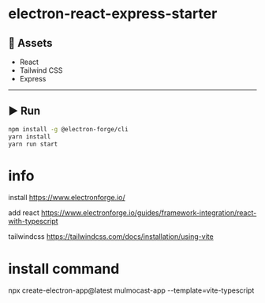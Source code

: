 
# electron-react-express-starter



## 🚀 Assets

- React
- Tailwind CSS
- Express

---

## ▶️ Run

```bash
npm install -g @electron-forge/cli
yarn install
yarn run start
```

# info

install
https://www.electronforge.io/

add react
https://www.electronforge.io/guides/framework-integration/react-with-typescript

tailwindcss
https://tailwindcss.com/docs/installation/using-vite

# install command

npx create-electron-app@latest mulmocast-app --template=vite-typescript
